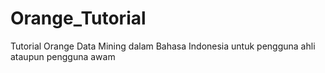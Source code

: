 # Orange_Tutorial
Tutorial Orange Data Mining dalam Bahasa Indonesia untuk pengguna ahli ataupun pengguna awam
